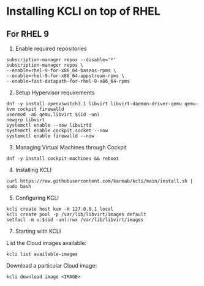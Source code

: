 # Installing KCLI on top of RHEL

## For RHEL 9

1. Enable required repositories
```
subscription-manager repos --disable='*'
subscription-manager repos \
--enable=rhel-9-for-x86_64-baseos-rpms \
--enable=rhel-9-for-x86_64-appstream-rpms \
--enable=fast-datapath-for-rhel-9-x86_64-rpms
```

2. Setup Hypervisor requirements

```
dnf -y install openvswitch3.1 libvirt libvirt-daemon-driver-qemu qemu-kvm cockpit firewalld
usermod -aG qemu,libvirt $(id -un)
newgrp libvirt
systemctl enable --now libvirtd
systemctl enable cockpit.socket --now
systemctl enable firewalld --now
```

3. Managing Virtual Machines through Cockpit

```
dnf -y install cockpit-machines && reboot
```

4. Installing KCLI

```
curl https://raw.githubusercontent.com/karmab/kcli/main/install.sh | sudo bash
```

5. Configuring KCLI

```
kcli create host kvm -H 127.0.0.1 local
kcli create pool -p /var/lib/libvirt/images default
setfacl -m u:$(id -un):rwx /var/lib/libvirt/images
```

7. Starting with KCLI

List the Cloud images available:

```
kcli list available-images
```

Download a particular Cloud image:

```
kcli download image <IMAGE>

```
